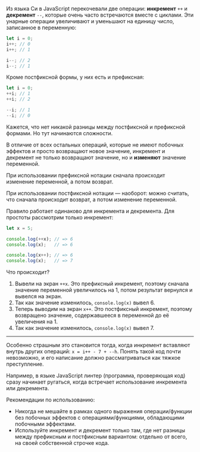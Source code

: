 
Из языка Си в JavaScript перекочевали две операции: **инкремент** `++` и **декремент** `--`, которые очень часто встречаются вместе с циклами. Эти унарные операции увеличивают и уменьшают на единицу число, записанное в переменную:

```javascript
let i = 0;
i++; // 0
i++; // 1

i--; // 2
i--; // 1
```

Кроме постфиксной формы, у них есть и префиксная:

```javascript
let i = 0;
++i; // 1
++i; // 2

--i; // 1
--i; // 0
```

Кажется, что нет никакой разницы между постфиксной и префиксной формами. Но тут начинаются сложности.

В отличие от всех остальных операций, которые не имеют побочных эффектов и просто возвращают новое значение, инкремент и декремент не только возвращают значение, но и **изменяют** значение переменной.

При использовании префиксной нотации сначала происходит изменение переменной, а потом возврат.

При использовании постфиксной нотации — наоборот: можно считать, что сначала происходит возврат, а потом изменение переменной.

Правило работает одинаково для инкремента и декремента. Для простоты рассмотрим только инкремент:

```javascript
let x = 5;

console.log(++x); // => 6
console.log(x);   // => 6

console.log(x++); // => 6
console.log(x);   // => 7
```

Что происходит?

1. Вывели на экран `++x`. Это префиксный инкремент, поэтому сначала значение переменной увеличилось на 1, потом результат вернулся и вывелся на экран.
2. Так как значение изменилось, `console.log(x)` вывел 6.
3. Теперь выводим на экран `x++`. Это постфиксный инкремент, поэтому возвращено значение, содержавшееся в переменной до её увеличения на 1.
4. Так как значение изменилось, `console.log(x)` вывел 7.

---

Особенно страшным это становится тогда, когда инкремент вставляют внутрь других операций: `x = i++ - 7 + --h`. Понять такой код почти невозможно, и его написание должно рассматриваться как тяжкое преступление.

Например, в языке JavaScript линтер (программа, проверяющая код) сразу начинает ругаться, когда встречает использование инкремента или декремента.

Рекомендации по использованию:

* Никогда не мешайте в рамках одного выражения операции/функции без побочных эффектов с операциями/функциями, обладающими побочными эффектами.
* Используйте инкремент и декремент только там, где нет разницы между префиксным и постфиксным вариантом: отдельно от всего, на своей собственной строчке кода.
